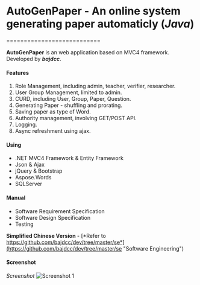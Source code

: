 
# AutoGenPaper - An online system generating paper automaticly (*Java*)
===========================

**AutoGenPaper** is an web application based on MVC4 framework. Developed by ***bajdcc***.

#### Features
	
1. Role Management, including admin, teacher, verifier, researcher.
2. User Group Management, limited to admin.
3. CURD, including User, Group, Paper, Question.
4. Generating Paper - shuffling and prorating.
5. Saving paper as type of Word.
6. Authority management, involving GET/POST API.
7. Logging.
8. Async refreshment using ajax.

#### Using

- .NET MVC4 Framework & Entity Framework
- Json & Ajax
- jQuery & Bootstrap
- Aspose.Words
- SQLServer

#### Manual
- Software Requirement Specification
- Software Design Specification
- Testing

**Simplified Chinese Version** - [*Refer to https://github.com/bajdcc/dev/tree/master/se*](https://github.com/bajdcc/dev/tree/master/se "Software Engineering")

#### Screenshot

*Screenshot*
![Screenshot 1](https://bajdcc.github.io/host/screenshot/agp_1.jpg)